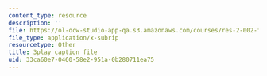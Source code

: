 ```yaml
---
content_type: resource
description: ''
file: https://ol-ocw-studio-app-qa.s3.amazonaws.com/courses/res-2-002-finite-element-procedures-for-solids-and-structures-spring-2010/33ca60e7046058e2951a0b280711ea75_o2Vlt1avXCs.vtt
file_type: application/x-subrip
resourcetype: Other
title: 3play caption file
uid: 33ca60e7-0460-58e2-951a-0b280711ea75
---
```

